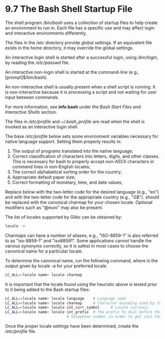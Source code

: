 # 9.7 The Bash Shell Startup File

The shell program */bin/bash* uses a collection of startup files to help create
an environment to run in. Each file has a specific use and may affect login and
interactive environments differently.

The files in the */etc* directory provide global settings. If an equivalent file
exists in the home directory, it may override the global settings.

An interactive login shell is started after a successful login, using
*/bin/login*, by reading the */etc/passwd* file.

An interactive non-login shell is started at the command-line (e.g.,
[prompt]$/bin/bash). 

An non-interactive shell is usually present when a shell script is running. It
is non-interactive because it is processing a script and not waiting for user
input between commands.

For more information, see **info bash** under the *Bash Start Files and
Interactive Shells* section.

The files in */etc/profile* and *~/.bash_profile* are read when the shell is
invoked as an interactive login shell.

The base */etc/profile* below sets some environment variables necessary for
native language support. Setting them properly results in:
1. The output of programs translated into the native language;
2. Correct classification of characters into letters, digits, and other classes.
   This is necessary for bash to properly accept non-ASCII characters in command
   lines in non-English locales;
3. The correct alphabetical sorting order for the country;
4. Appropriate default paper size;
5. Correct formatting of monetary, time, and date values;

Replace *<ll>* below with the two-letter code for the desired language (e.g.,
"en") and *<CC>* with the two-letter code for the appropriate country (e.g.,
"GB"). *<charmap>* should be replaced with the canonical charmap for your chosen
locale. Optional modifiers such as "@euro" may also be present.

The list of locales supported by Glibc can be obtained by:
```bash
locale -a
```
Charmaps can have a number of aliases, e.g., "ISO-8859-1" is also referred to as
"iso-8859-1" and "iso88591". Some applications cannot handle the various
synonyms correctly, so it is safest in most cases to choose the canonical name
for a particular locale.

To determine the canonical name, run the following command, where *<local name>*
is the output given by locale -a for your preferred locale.
```bash
LC_ALL=<locale name> locale charmap
```
It is important that the locale found using the heuristic above is tested prior
to it being added to the Bash startup files:
```bash
LC_ALL=<locale name> locale language	# Language name
LC_ALL=<locale name> locale charmap		# Character encoding used by the locale
LC_ALL=<locale name> locale	int_curr_symbol		# Locale currency
LC_ALL=<locale name> locale int_prefix	# The prefix to dial before the
							# telephone number in order to get into the country.
```
Once the proper locale settings have been determined, create the */etc/profile*
file.

